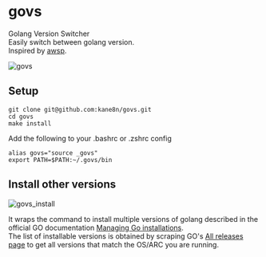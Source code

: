 # govs
Golang Version Switcher  
Easily switch between golang version.  
Inspired by [awsp](https://github.com/johnnyopao/awsp).  

![govs](https://github.com/kane8n/govs/assets/4223926/d8412642-7cad-453e-a37b-e9c3c8aced78)

## Setup
```
git clone git@github.com:kane8n/govs.git
cd govs
make install
```
Add the following to your .bashrc or .zshrc config
```
alias govs="source _govs"
export PATH=$PATH:~/.govs/bin
```
## Install other versions
![govs_install](https://github.com/kane8n/govs/assets/4223926/795a4524-f433-475c-aab8-cc5702dd338f)

It wraps the command to install multiple versions of golang described in the official GO documentation [Managing Go installations](https://go.dev/doc/manage-install).  
The list of installable versions is obtained by scraping GO's [All releases page](https://go.dev/dl/) to get all versions that match the OS/ARC you are running.
